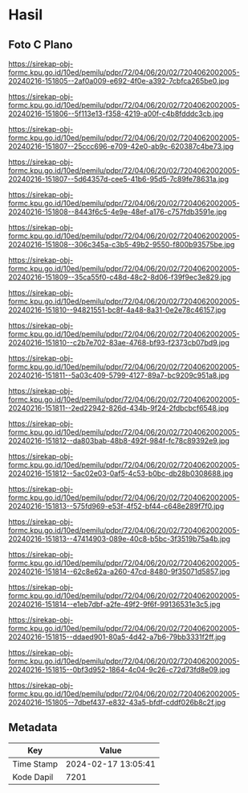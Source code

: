 # Hasil

## Foto C Plano

https://sirekap-obj-formc.kpu.go.id/10ed/pemilu/pdpr/72/04/06/20/02/7204062002005-20240216-151805--2af0a009-e692-4f0e-a392-7cbfca265be0.jpg

https://sirekap-obj-formc.kpu.go.id/10ed/pemilu/pdpr/72/04/06/20/02/7204062002005-20240216-151806--5f113e13-f358-4219-a00f-c4b8fdddc3cb.jpg

https://sirekap-obj-formc.kpu.go.id/10ed/pemilu/pdpr/72/04/06/20/02/7204062002005-20240216-151807--25ccc696-e709-42e0-ab9c-620387c4be73.jpg

https://sirekap-obj-formc.kpu.go.id/10ed/pemilu/pdpr/72/04/06/20/02/7204062002005-20240216-151807--5d64357d-cee5-41b6-95d5-7c89fe78631a.jpg

https://sirekap-obj-formc.kpu.go.id/10ed/pemilu/pdpr/72/04/06/20/02/7204062002005-20240216-151808--8443f6c5-4e9e-48ef-a176-c757fdb3591e.jpg

https://sirekap-obj-formc.kpu.go.id/10ed/pemilu/pdpr/72/04/06/20/02/7204062002005-20240216-151808--306c345a-c3b5-49b2-9550-f800b93575be.jpg

https://sirekap-obj-formc.kpu.go.id/10ed/pemilu/pdpr/72/04/06/20/02/7204062002005-20240216-151809--35ca55f0-c48d-48c2-8d06-f39f9ec3e829.jpg

https://sirekap-obj-formc.kpu.go.id/10ed/pemilu/pdpr/72/04/06/20/02/7204062002005-20240216-151810--94821551-bc8f-4a48-8a31-0e2e78c46157.jpg

https://sirekap-obj-formc.kpu.go.id/10ed/pemilu/pdpr/72/04/06/20/02/7204062002005-20240216-151810--c2b7e702-83ae-4768-bf93-f2373cb07bd9.jpg

https://sirekap-obj-formc.kpu.go.id/10ed/pemilu/pdpr/72/04/06/20/02/7204062002005-20240216-151811--5a03c409-5799-4127-89a7-bc9209c951a8.jpg

https://sirekap-obj-formc.kpu.go.id/10ed/pemilu/pdpr/72/04/06/20/02/7204062002005-20240216-151811--2ed22942-826d-434b-9f24-2fdbcbcf6548.jpg

https://sirekap-obj-formc.kpu.go.id/10ed/pemilu/pdpr/72/04/06/20/02/7204062002005-20240216-151812--da803bab-48b8-492f-984f-fc78c89392e9.jpg

https://sirekap-obj-formc.kpu.go.id/10ed/pemilu/pdpr/72/04/06/20/02/7204062002005-20240216-151812--5ac02e03-0af5-4c53-b0bc-db28b0308688.jpg

https://sirekap-obj-formc.kpu.go.id/10ed/pemilu/pdpr/72/04/06/20/02/7204062002005-20240216-151813--575fd969-e53f-4f52-bf44-c648e289f7f0.jpg

https://sirekap-obj-formc.kpu.go.id/10ed/pemilu/pdpr/72/04/06/20/02/7204062002005-20240216-151813--47414903-089e-40c8-b5bc-3f3519b75a4b.jpg

https://sirekap-obj-formc.kpu.go.id/10ed/pemilu/pdpr/72/04/06/20/02/7204062002005-20240216-151814--62c8e62a-a260-47cd-8480-9f35071d5857.jpg

https://sirekap-obj-formc.kpu.go.id/10ed/pemilu/pdpr/72/04/06/20/02/7204062002005-20240216-151814--e1eb7dbf-a2fe-49f2-9f6f-99136531e3c5.jpg

https://sirekap-obj-formc.kpu.go.id/10ed/pemilu/pdpr/72/04/06/20/02/7204062002005-20240216-151815--ddaed901-80a5-4d42-a7b6-79bb3331f2ff.jpg

https://sirekap-obj-formc.kpu.go.id/10ed/pemilu/pdpr/72/04/06/20/02/7204062002005-20240216-151815--0bf3d952-1864-4c04-9c26-c72d73fd8e09.jpg

https://sirekap-obj-formc.kpu.go.id/10ed/pemilu/pdpr/72/04/06/20/02/7204062002005-20240216-151805--7dbef437-e832-43a5-bfdf-cddf026b8c2f.jpg


## Metadata

| Key        | Value               |
| ---------- | ------------------- |
| Time Stamp | 2024-02-17 13:05:41 |
| Kode Dapil | 7201                |



